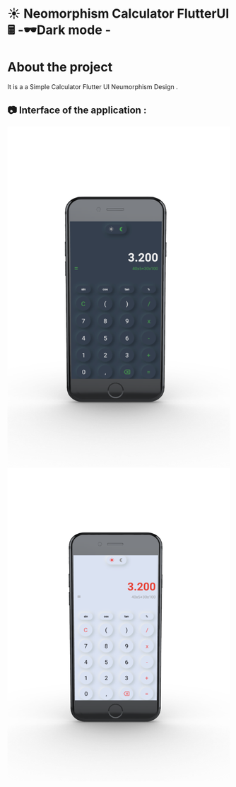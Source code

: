 # ☀️ Neomorphism Calculator FlutterUI 🖩 -🕶️Dark mode -

# About the project
It is a a Simple Calculator Flutter UI Neumorphism Design . 

## 📷 Interface of the application :
![Preview](/pic1.png)
![Preview](/pic2.png)


